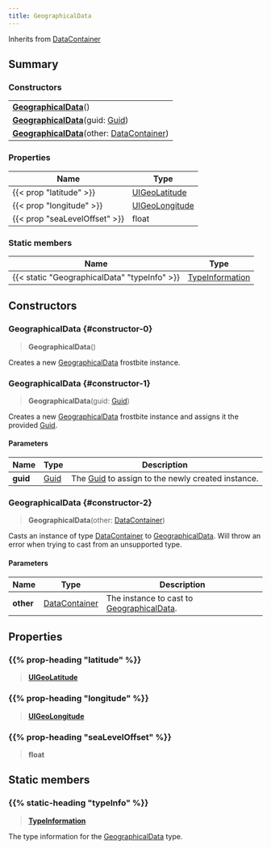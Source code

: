 ```yaml
---
title: GeographicalData
---
```


Inherits from [DataContainer](/vext/ref/shared/type/datacontainer)

## Summary

### Constructors

|  |
| --- |
| **[GeographicalData](#constructor-0)**() |
| **[GeographicalData](#constructor-1)**(guid: [Guid](/vext/ref/shared/type/guid)) |
| **[GeographicalData](#constructor-2)**(other: [DataContainer](/vext/ref/shared/type/datacontainer)) |

### Properties

| Name | Type |
| ---- | ---- |
| {{< prop "latitude" >}} | [UIGeoLatitude](/vext/ref/fb/uigeolatitude) |
| {{< prop "longitude" >}} | [UIGeoLongitude](/vext/ref/fb/uigeolongitude) |
| {{< prop "seaLevelOffset" >}} | float |

### Static members

| Name | Type |
| ---- | ---- |
| {{< static "GeographicalData" "typeInfo" >}} | [TypeInformation](/vext/ref/shared/type/typeinformation) |

## Constructors

### GeographicalData {#constructor-0}

> **GeographicalData**()

Creates a new [GeographicalData](/vext/ref/fb/geographicaldata) frostbite instance.

### GeographicalData {#constructor-1}

> **GeographicalData**(guid: [Guid](/vext/ref/shared/type/guid))

Creates a new [GeographicalData](/vext/ref/fb/geographicaldata) frostbite instance and assigns it the provided [Guid](/vext/ref/shared/type/guid).

#### Parameters

| Name | Type | Description |
| ---- | ---- | ----------- |
| **guid** | [Guid](/vext/ref/shared/type/guid) | The [Guid](/vext/ref/shared/type/guid) to assign to the newly created instance. |

### GeographicalData {#constructor-2}

> **GeographicalData**(other: [DataContainer](/vext/ref/shared/type/datacontainer))

Casts an instance of type [DataContainer](/vext/ref/shared/type/datacontainer) to [GeographicalData](/vext/ref/fb/geographicaldata). Will throw an error when trying to cast from an unsupported type.

#### Parameters

| Name | Type | Description |
| ---- | ---- | ----------- |
| **other** | [DataContainer](/vext/ref/shared/type/datacontainer) | The instance to cast to [GeographicalData](/vext/ref/fb/geographicaldata). |

## Properties

### {{% prop-heading "latitude" %}}

> **[UIGeoLatitude](/vext/ref/fb/uigeolatitude)**

### {{% prop-heading "longitude" %}}

> **[UIGeoLongitude](/vext/ref/fb/uigeolongitude)**

### {{% prop-heading "seaLevelOffset" %}}

> **float**

## Static members

### {{% static-heading "typeInfo" %}}

> **[TypeInformation](/vext/ref/shared/type/typeinformation)**

The type information for the [GeographicalData](/vext/ref/fb/geographicaldata) type.

